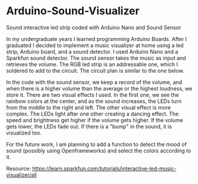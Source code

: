 # Arduino-Sound-Visualizer
Sound interactive led strip coded with Arduino Nano and Sound Sensor

In my undergraduate years I learned programming Arduino Boards. After I graduated I decided to implement a music visualizer at home using a led strip, Arduino board, and a sound detector. I used Arduino Nano and a Sparkfun sound detector. The sound sensor takes the music as input and retrieves the volume. The RGB led strip is an addressable one, which I soldered to add to the circuit. The circuit plan is similar to the one below.

In the code with the sound sensor, we keep a record of the volume, and when there is a higher volume than the average or the highest loudness, we store it. There are two visual effects I used. In the first one, we see the rainbow colors at the center, and as the sound increases, the LEDs turn from the middle to the right and left. The other visual effect is more complex. The LEDs light after one other creating a dancing effect. The speed and brightness get higher if the volume gets higher. If the volume gets lower, the LEDs fade out. If there is a "bump" in the sound, it is visualized too.

For the future work, I am planning to add a function to detect the mood of sound (possibly using Openframeworks) and select the colors according to it. 

Resource: https://learn.sparkfun.com/tutorials/interactive-led-music-visualizer/all
